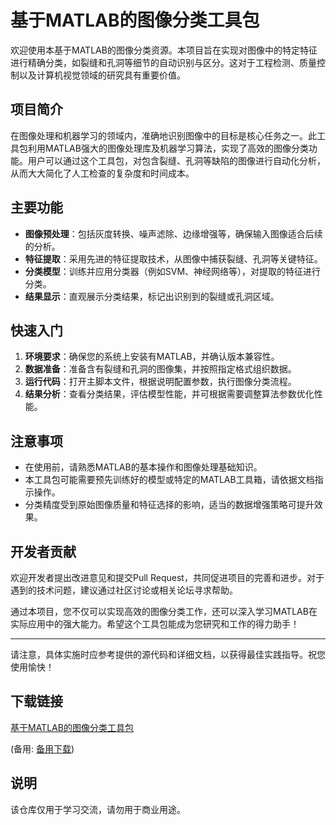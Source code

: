 # 基于MATLAB的图像分类工具包

欢迎使用本基于MATLAB的图像分类资源。本项目旨在实现对图像中的特定特征进行精确分类，如裂缝和孔洞等细节的自动识别与区分。这对于工程检测、质量控制以及计算机视觉领域的研究具有重要价值。

## 项目简介

在图像处理和机器学习的领域内，准确地识别图像中的目标是核心任务之一。此工具包利用MATLAB强大的图像处理库及机器学习算法，实现了高效的图像分类功能。用户可以通过这个工具包，对包含裂缝、孔洞等缺陷的图像进行自动化分析，从而大大简化了人工检查的复杂度和时间成本。

## 主要功能

- **图像预处理**：包括灰度转换、噪声滤除、边缘增强等，确保输入图像适合后续的分析。
- **特征提取**：采用先进的特征提取技术，从图像中捕获裂缝、孔洞等关键特征。
- **分类模型**：训练并应用分类器（例如SVM、神经网络等），对提取的特征进行分类。
- **结果显示**：直观展示分类结果，标记出识别到的裂缝或孔洞区域。

## 快速入门

1. **环境要求**：确保您的系统上安装有MATLAB，并确认版本兼容性。
2. **数据准备**：准备含有裂缝和孔洞的图像集，并按照指定格式组织数据。
3. **运行代码**：打开主脚本文件，根据说明配置参数，执行图像分类流程。
4. **结果分析**：查看分类结果，评估模型性能，并可根据需要调整算法参数优化性能。

## 注意事项

- 在使用前，请熟悉MATLAB的基本操作和图像处理基础知识。
- 本工具包可能需要预先训练好的模型或特定的MATLAB工具箱，请依据文档指示操作。
- 分类精度受到原始图像质量和特征选择的影响，适当的数据增强策略可提升效果。

## 开发者贡献

欢迎开发者提出改进意见和提交Pull Request，共同促进项目的完善和进步。对于遇到的技术问题，建议通过社区讨论或相关论坛寻求帮助。

通过本项目，您不仅可以实现高效的图像分类工作，还可以深入学习MATLAB在实际应用中的强大能力。希望这个工具包能成为您研究和工作的得力助手！

---

请注意，具体实施时应参考提供的源代码和详细文档，以获得最佳实践指导。祝您使用愉快！

## 下载链接
[基于MATLAB的图像分类工具包](https://pan.quark.cn/s/7ef35ed393b8) 

(备用: [备用下载](https://pan.baidu.com/s/1FWSxAbttwTaNxy-WcliuBw?pwd=1234))

## 说明

该仓库仅用于学习交流，请勿用于商业用途。
